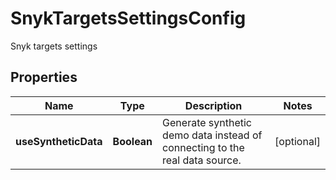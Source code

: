 

# SnykTargetsSettingsConfig

Snyk targets settings

## Properties

| Name | Type | Description | Notes |
|------------ | ------------- | ------------- | -------------|
|**useSyntheticData** | **Boolean** | Generate synthetic demo data instead of connecting to the real data source. |  [optional] |



